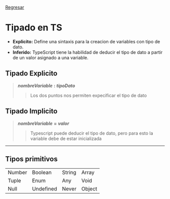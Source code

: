 [Regresar](../README.md)

# Tipado en TS

- **Explicito:** Define una sintaxis para la creacion de variables con tipo de dato.
- **Inferido:** TypeScript tiene la habilidad de deducir el tipo de dato a partir de un valor asignado a una variable.

## Tipado Explicito

> **_nombreVariable_** **:** **_tipoDato_**
>
> > Los dos puntos nos permiten expecificar el tipo de dato

## Tipado Implicito

> **_nombreVariable_** **=** **_valor_**
>
> > Typescript puede deducir el tipo de dato, pero para esto la variable debe de estar inicializada

---

## Tipos primitivos

|        |           |        |        |
| ------ | --------- | ------ | ------ |
| Number | Boolean   | String | Array  |
| Tuple  | Enum      | Any    | Void   |
| Null   | Undefined | Never  | Object |